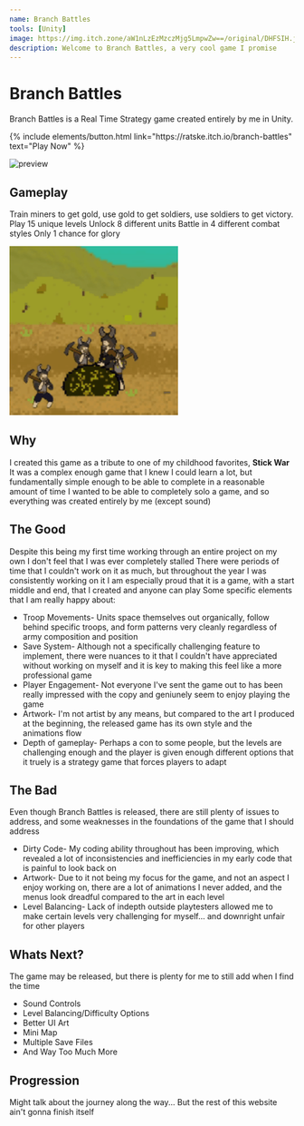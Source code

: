 ```yaml
---
name: Branch Battles
tools: [Unity]
image: https://img.itch.zone/aW1nLzEzMzczMjg5LmpwZw==/original/DHFSIH.jpg
description: Welcome to Branch Battles, a very cool game I promise
---
```


# Branch Battles

Branch Battles is a Real Time Strategy game created entirely by me in Unity.

<p class="text-center">
{% include elements/button.html link="https://ratske.itch.io/branch-battles" text="Play Now" %}
</p>

![preview](https://img.itch.zone/aW1nLzEzMzczMjg5LmpwZw==/original/DHFSIH.jpg)

## Gameplay

Train miners to get gold, use gold to get soldiers, use soldiers to get victory.
Play 15 unique levels
Unlock 8 different units
Battle in 4 different combat styles
Only 1 chance for glory

![Mining GIF](/assets/mining.gif)

## Why

I created this game as a tribute to one of my childhood favorites, **Stick War**
It was a complex enough game that I knew I could learn a lot, but fundamentally simple enough to be able to complete in a reasonable amount of time
I wanted to be able to completely solo a game, and so everything was created entirely by me (except sound)


## The Good

Despite this being my first time working through an entire project on my own I don't feel that I was ever completely stalled
There were periods of time that I couldn't work on it as much, but throughout the year I was consistently working on it
I am especially proud that it is a game, with a start middle and end, that I created and anyone can play
Some specific elements that I am really happy about:
* Troop Movements- Units space themselves out organically, follow behind specific troops, and form patterns very cleanly regardless of army composition and position
* Save System- Although not a specifically challenging feature to implement, there were nuances to it that I couldn't have appreciated without working on myself and it is key to making this feel like a more professional game
* Player Engagement- Not everyone I've sent the game out to has been really impressed with the copy and geniunely seem to enjoy playing the game
* Artwork- I'm not artist by any means, but compared to the art I produced at the beginning, the released game has its own style and the animations flow
* Depth of gameplay- Perhaps a con to some people, but the levels are challenging enough and the player is given enough different options that it truely is a strategy game that forces players to adapt 

## The Bad

Even though Branch Battles is released, there are still plenty of issues to address, and some weaknesses in the foundations of the game that I should address
* Dirty Code- My coding ability throughout has been improving, which revealed a lot of inconsistencies and inefficiencies in my early code that is painful to look back on
* Artwork- Due to it not being my focus for the game, and not an aspect I enjoy working on, there are a lot of animations I never added, and the menus look dreadful compared to the art in each level
* Level Balancing- Lack of indepth outside playtesters allowed me to make certain levels very challenging for myself... and downright unfair for other players

## Whats Next?

The game may be released, but there is plenty for me to still add when I find the time
* Sound Controls
* Level Balancing/Difficulty Options
* Better UI Art
* Mini Map
* Multiple Save Files
* And Way Too Much More

## Progression

Might talk about the journey along the way... But the rest of this website ain't gonna finish itself
